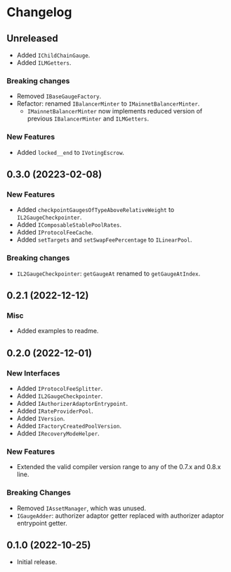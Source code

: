 # Changelog

## Unreleased

- Added `IChildChainGauge`.
- Added `ILMGetters`.

### Breaking changes

- Removed `IBaseGaugeFactory`.
- Refactor: renamed `IBalancerMinter` to `IMainnetBalancerMinter`.
  - `IMainnetBalancerMinter` now implements reduced version of previous `IBalancerMinter` and `ILMGetters`.

### New Features

- Added `locked__end` to `IVotingEscrow`.

## 0.3.0 (20223-02-08)

### New Features

- Added `checkpointGaugesOfTypeAboveRelativeWeight` to `IL2GaugeCheckpointer`.
- Added `IComposableStablePoolRates`.
- Added `IProtocolFeeCache`.
- Added `setTargets` and `setSwapFeePercentage` to `ILinearPool`.

### Breaking changes

- `IL2GaugeCheckpointer`: `getGaugeAt` renamed to `getGaugeAtIndex`.

## 0.2.1 (2022-12-12)

### Misc

- Added examples to readme.

## 0.2.0 (2022-12-01)

### New Interfaces

- Added `IProtocolFeeSplitter`.
- Added `IL2GaugeCheckpointer`.
- Added `IAuthorizerAdaptorEntrypoint`.
- Added `IRateProviderPool`.
- Added `IVersion`.
- Added `IFactoryCreatedPoolVersion`.
- Added `IRecoveryModeHelper`.

### New Features

- Extended the valid compiler version range to any of the 0.7.x and 0.8.x line.

### Breaking Changes

- Removed `IAssetManager`, which was unused.
- `IGaugeAdder`: authorizer adaptor getter replaced with authorizer adaptor entrypoint getter.

## 0.1.0 (2022-10-25)

- Initial release.
